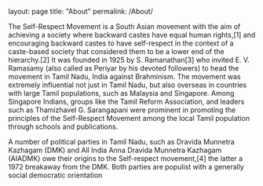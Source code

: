 layout: page
title: "About"
permalink: /About/

The Self-Respect Movement is a South Asian movement with the aim of achieving a society where backward castes have equal human rights,[1] and encouraging backward castes to have self-respect in the context of a caste-based society that considered them to be a lower end of the hierarchy.[2] It was founded in 1925 by S. Ramanathan[3] who invited E. V. Ramasamy (also called as Periyar by his devoted followers) to head the movement in Tamil Nadu, India against Brahminism. The movement was extremely influential not just in Tamil Nadu, but also overseas in countries with large Tamil populations, such as Malaysia and Singapore. Among Singapore Indians, groups like the Tamil Reform Association, and leaders such as Thamizhavel G. Sarangapani were prominent in promoting the principles of the Self-Respect Movement among the local Tamil population through schools and publications.

A number of political parties in Tamil Nadu, such as Dravida Munnetra Kazhagam (DMK) and All India Anna Dravida Munnetra Kazhagam (AIADMK) owe their origins to the Self-respect movement,[4] the latter a 1972 breakaway from the DMK. Both parties are populist with a generally social democratic orientation